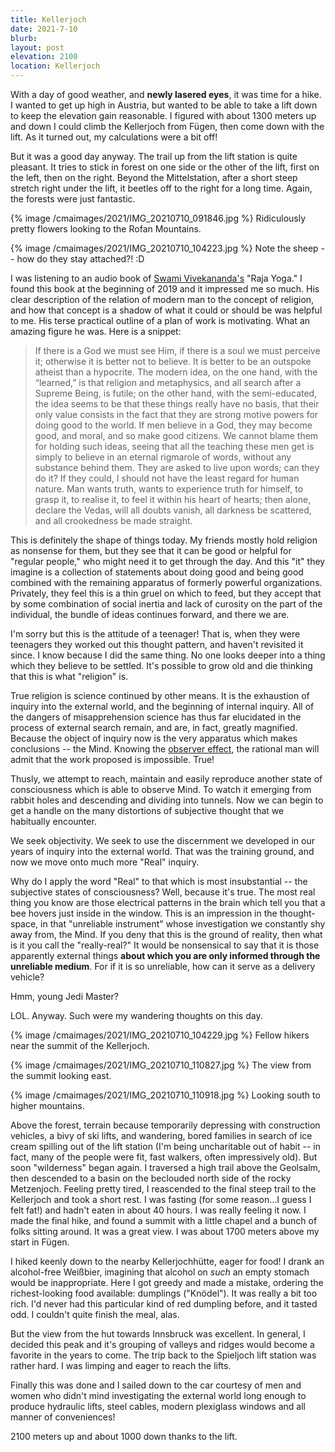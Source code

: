 ```yaml
---
title: Kellerjoch
date: 2021-7-10
blurb:
layout: post
elevation: 2100
location: Kellerjoch
---
```


With a day of good weather, and **newly lasered eyes**, it was time for
a hike. I wanted to get up high in Austria, but wanted to be able to
take a lift down to keep the elevation gain reasonable. I figured with
about 1300 meters up and down I could climb the Kellerjoch from Fügen,
then come down with the lift. As it turned out, my calculations were a bit
off!

But it was a good day anyway. The trail up from the lift station is quite
pleasant. It tries to stick in forest on one side or the other of the lift,
first on the left, then on the right. Beyond the Mittelstation, after a
short steep stretch right under the lift, it beetles off to the right
for a long time. Again, the forests were just fantastic.

{% image /cmaimages/2021/IMG_20210710_091846.jpg %}
Ridiculously pretty flowers looking to the Rofan Mountains.

{% image /cmaimages/2021/IMG_20210710_104223.jpg %}
Note the sheep -- how do they stay attached?! :D

I was listening to an audio book of [Swami Vivekananda's](https://simple.wikipedia.org/wiki/Swami_Vivekananda) "Raja Yoga."
I found this book at the beginning of 2019 and it impressed me so much.
His clear description of the relation of modern man to the concept of
religion, and how that concept is a shadow of what it could or should be
was helpful to me. His terse practical outline of a plan of work is motivating.
What an amazing figure he was. Here is a snippet:

> If there is a God we must see Him, if there is a soul we must perceive it;
> otherwise it is better not to believe. It is better to be an outspoke atheist
> than a hypocrite. The modern idea, on the one hand, with the “learned,” is that
> religion and metaphysics, and all search after a Supreme Being, is futile; on
> the other hand, with the semi-educated, the idea seems to be that these things
> really have no basis, that their only value consists in the fact that they are
> strong motive powers for doing good to the world. If men believe in a God, they
> may become good, and moral, and so make good citizens. We cannot blame them for
> holding such ideas, seeing that all the teaching these men get is simply to
> believe in an eternal rigmarole of words, without any substance behind them.
> They are asked to live upon words; can they do it? If they could, I should not
> have the least regard for human nature. Man wants truth, wants to experience
> truth for himself, to grasp it, to realise it, to feel it within his heart of
> hearts; then alone, declare the Vedas, will all doubts vanish, all darkness be
> scattered, and all crookedness be made straight.

This is definitely the shape of things today. My friends mostly hold
religion as nonsense for them, but they see that it can be good or helpful
for "regular people," who might need it to get through the day. And this "it"
they imagine is a collection of statements about doing good and being good
combined with the remaining apparatus of formerly powerful organizations.
Privately, they feel this is a thin gruel on which to feed, but they accept
that by some combination of social inertia and lack of curosity on the part of
the individual, the bundle of ideas continues forward, and there we are.

I'm sorry but this is the attitude of a teenager! That is, when they were
teenagers they worked out this thought pattern, and haven't revisited it since.
I know because I did the same thing. No one looks deeper into a thing which
they believe to be settled. It's possible to grow old and die thinking that
this is what "religion" is.

True religion is science continued by other means. It is the exhaustion of
inquiry into the external world, and the beginning of internal inquiry. All
of the dangers of misapprehension science has thus far elucidated in the
process of external search remain, and are, in fact, greatly magnified. Because
the object of inquiry now is the very apparatus which makes conclusions --
the Mind. Knowing the [observer effect](https://simple.wikipedia.org/wiki/Observer_effect), the rational man will admit
that the work proposed is impossible. True!

Thusly, we attempt to reach, maintain and easily reproduce another state
of consciousness which is able to observe Mind. To watch it emerging from
rabbit holes and descending and dividing into tunnels. Now we can begin
to get a handle on the many distortions of subjective thought that we
habitually encounter.

We seek objectivity. We seek to use the discernment we developed in our years
of inquiry into the external world. That was the training ground, and
now we move onto much more "Real" inquiry.

Why do I apply the word "Real" to that which is most insubstantial -- the
subjective states of consciousness? Well, because it's true. The most real
thing you know are those electrical patterns in the brain which tell you
that a bee hovers just inside in the window. This is an impression in the
thought-space, in that "unreliable instrument" whose investigation we
constantly shy away from, the Mind. If you deny that this is the ground of
reality, then what is it you call the "really-real?" It would be
nonsensical to say that it is those apparently external things **about which
you are only informed through the unreliable medium**. For if it is so
unreliable, how can it serve as a delivery vehicle?

Hmm, young Jedi Master?

LOL. Anyway. Such were my wandering thoughts on this day.

{% image /cmaimages/2021/IMG_20210710_104229.jpg %}
Fellow hikers near the summit of the Kellerjoch.

{% image /cmaimages/2021/IMG_20210710_110827.jpg %}
The view from the summit looking east.

{% image /cmaimages/2021/IMG_20210710_110918.jpg %}
Looking south to higher mountains.

Above the forest, terrain because temporarily depressing with construction
vehicles, a bivy of ski lifts, and wandering, bored families in search of
ice cream spilling out of the lift station (I'm being uncharitable out
of habit -- in fact, many of the people were fit, fast walkers, often
impressively old). But soon "wilderness" began
again. I traversed a high trail above the Geolsalm, then descended
to a basin on the beclouded north side of the rocky Metzenjoch. Feeling
pretty tired, I reascended to the final steep trail to the Kellerjoch
and took a short rest. I was fasting (for some reason...I guess I felt
fat!) and hadn't eaten in about 40 hours. I was really feeling it now.
I made the final hike, and found a summit with a little chapel and
a bunch of folks sitting around. It was a great view. I was about 1700
meters above my start in Fügen.

I hiked keenly down to the nearby Kellerjochhütte, eager for food!
I drank an alcohol-free Weißbier, imagining that alcohol on *such* an
empty stomach would be inappropriate. Here I got greedy and made a mistake,
ordering the richest-looking food available: dumplings ("Knödel").
It was really a bit too rich. I'd never had this
particular kind of red dumpling before, and it tasted odd. I couldn't
quite finish the meal, alas.

But the view from the hut towards Innsbruck was excellent. In general, I
decided this peak and it's grouping of valleys and ridges would become a
favorite in the years to come. The trip back to the Spieljoch lift
station was rather hard. I was limping and eager to reach the lifts.

Finally this was done and I sailed down to the car courtesy of men and
women who didn't mind investigating the external world long enough to
produce hydraulic lifts, steel cables, modern plexiglass windows and
all manner of conveniences!

2100 meters up and about 1000 down thanks to the lift.

